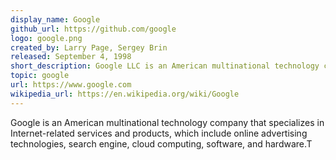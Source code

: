 ```yaml
---
display_name: Google
github_url: https://github.com/google
logo: google.png
created_by: Larry Page, Sergey Brin
released: September 4, 1998
short_description: Google LLC is an American multinational technology company that specializes in Internet-related services and products.
topic: google
url: https://www.google.com
wikipedia_url: https://en.wikipedia.org/wiki/Google
---
```

Google is an American multinational technology company that specializes in Internet-related services and products, which include online advertising technologies, search engine, cloud computing, software, and hardware.T
